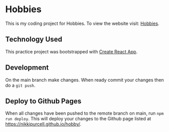 # Hobbies

This is my coding project for Hobbies. To view the website visit: [Hobbies](https://nikkipurcell.github.io/hobby/).

## Technology Used
This practice project was bootstrapped with [Create React App](https://github.com/facebook/create-react-app).

## Development

On the main branch make changes. When ready commit your changes then do a `git push`.

## Deploy to Github Pages

When all changes have been pushed to the remote branch on main, run `npm run deploy`. This will deploy your changes to the Github page listed at https://nikkipurcell.github.io/hobby/.
